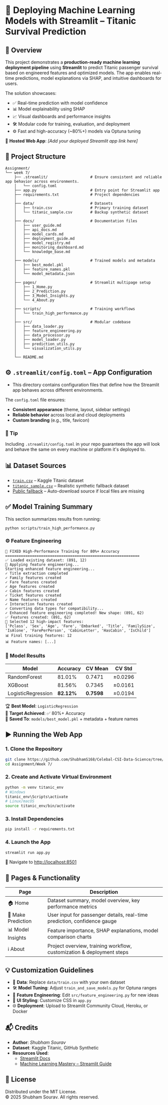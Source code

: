 # 🚢 Deploying Machine Learning Models with Streamlit – Titanic Survival Prediction

## 📘 Overview

This project demonstrates a **production-ready machine learning deployment pipeline** using **Streamlit** to predict Titanic passenger survival based on engineered features and optimized models. The app enables real-time predictions, model explanations via SHAP, and intuitive dashboards for users.

The solution showcases:

- ✅ Real-time prediction with model confidence
- 📊 Model explainability using SHAP
- 📈 Visual dashboards and performance insights
- 🛠️ Modular code for training, evaluation, and deployment
- ⚙️ Fast and high-accuracy (~80%+) models via Optuna tuning

🔗 **Hosted Web App**: *[Add your deployed Streamlit app link here]*

## 📁 Project Structure

```
Assignment/
└── week 7/
    ├── .streamlit/                   # Ensure consistent and reliable app behavior across environments.
    │   └── config.toml
    ├── app.py                        # Entry point for Streamlit app
    ├── requirements.txt              # Project dependencies
    │
    ├── data/                         # Datasets
    │   ├── train.csv                 # Primary training dataset
    │   └── titanic_sample.csv        # Backup synthetic dataset
    │
    ├── docs/                         # Documentation files
    │   ├── user_guide.md
    │   ├── api_docs.md
    │   ├── model_cards.md
    │   ├── deployment_guide.md
    │   ├── model_registry.md
    │   ├── monitoring_dashboard.md
    │   └── knowledge_base.md
    │
    ├── models/                       # Trained models and metadata
    │   ├── best_model.pkl
    │   ├── feature_names.pkl
    │   └── model_metadata.json
    │
    ├── pages/                        # Streamlit multipage setup
    │   ├── 1_Home.py
    │   ├── 2_Prediction.py
    │   ├── 3_Model_Insights.py
    │   └── 4_About.py
    │
    ├── scripts/                      # Training workflows
    │   └── train_high_performance.py
    │
    ├── src/                          # Modular codebase
    │   ├── data_loader.py
    │   ├── feature_engineering.py
    │   ├── data_processor.py
    │   ├── model_loader.py
    │   ├── prediction_utils.py
    │   └── visualization_utils.py
    │
    └── README.md 
```

## ⚙️ `.streamlit/config.toml` – App Configuration

- This directory contains configuration files that define how the Streamlit app behaves across different environments.

The `config.toml` file ensures:

- **Consistent appearance** (theme, layout, sidebar settings)
- **Reliable behavior** across local and cloud deployments
- **Custom branding** (e.g., title, favicon)

###  📌 Tip

Including `.streamlit/config.toml` in your repo guarantees the app will look and behave the same on every machine or platform it's deployed to.


## 📊 Dataset Sources

- [`train.csv`](https://www.kaggle.com/datasets/yasserh/titanic-dataset) – Kaggle Titanic dataset  
- [`titanic_sample.csv`](https://github.com/beginerSE/titanic_sample/blob/main/titanic_train_mod.csva) – Realistic synthetic fallback dataset  
- [Public fallback](https://raw.githubusercontent.com/datasciencedojo/datasets/master/titanic.csv) – Auto-download source if local files are missing  

## ✅ Model Training Summary

This section summarizes results from running:

```bash
python scripts/train_high_performance.py
```

### ⚙️ Feature Engineering

```
🚀 FIXED High-Performance Training for 80%+ Accuracy
============================================================
✅ Loaded existing dataset: (891, 12)
🔧 Applying feature engineering...
Starting enhanced feature engineering...
✓ Title extraction completed
✓ Family features created
✓ Fare features created
✓ Age features created
✓ Cabin features created
✓ Ticket features created
✓ Name features created
✓ Interaction features created
✓ Converting data types for compatibility...
✓ Enhanced feature engineering completed! New shape: (891, 62)
✅ Features created: (891, 62)
🔧 Selected 12 high-impact features:
['Pclass', 'Sex', 'Age', 'Fare', 'Embarked', 'Title', 'FamilySize', 'IsAlone', 'FarePerPerson', 'CabinLetter', 'HasCabin', 'IsChild']
📊 Final training features: 12
📊 Feature names: [...]
```

### 🤖 Model Results

| Model                    | Accuracy | CV Mean | CV Std |
|--------------------------|----------|---------|--------|
| RandomForest       | 81.01%   | 0.7471  | ±0.0296 |
| XGBoost            | 81.56%   | 0.7345  | ±0.0161 |
| LogisticRegression | **82.12%** | **0.7598**  | ±0.0194 |

🏆 **Best Model**: `LogisticRegression`  
🎯 **Target Achieved**: ✅ 80%+ Accuracy  
💾 **Saved To**: `models/best_model.pkl` + metadata + feature names

## ▶️ Running the Web App

### 1. Clone the Repository

```bash
git clone https://github.com/ShubhamS168/Celebal-CSI-Data-Science/tree/main
cd Assignment/Week 7/
```

### 2. Create and Activate Virtual Environment

```bash
python -m venv titanic_env
# Windows
titanic_env\Scripts\activate
# Linux/macOS
source titanic_env/bin/activate
```

### 3. Install Dependencies

```bash
pip install -r requirements.txt
```

### 4. Launch the App

```bash
streamlit run app.py
```

📍 Navigate to [http://localhost:8501](http://localhost:8501)

## 📌 Pages & Functionality

| Page                | Description                                                                 |
|---------------------|-----------------------------------------------------------------------------|
| 🏠 Home             | Dataset summary, model overview, key performance metrics                   |
| 🎯 Make Prediction  | User input for passenger details, real-time prediction, confidence gauge    |
| 📊 Model Insights   | Feature importance, SHAP explanations, model comparison charts              |
| ℹ️ About            | Project overview, training workflow, customization & deployment steps       |

## 💡 Customization Guidelines

- 🔄 **Data**: Replace `data/train.csv` with your own dataset  
- 🛠️ **Model Tuning**: Adjust `train_and_save_models.py` for Optuna ranges  
- 📐 **Feature Engineering**: Edit `src/feature_engineering.py` for new ideas  
- 🎨 **UI Styling**: Customize CSS in `app.py`  
- 🌐 **Deployment**: Upload to Streamlit Community Cloud, Heroku, or Docker  

## 📬 Credits

- **Author**: *Shubham Sourav*  
- **Dataset**: Kaggle Titanic, GitHub Synthetic  
- **Resources Used**:
  - [Streamlit Docs](https://docs.streamlit.io/)
  - [Machine Learning Mastery – Streamlit Guide](https://machinelearningmastery.com/how-to-quickly-deploy-machine-learning-models-streamlit/)

## 🪪 License

Distributed under the MIT License.  
© 2025 Shubham Sourav. All rights reserved.